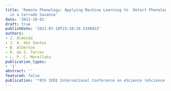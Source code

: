 ```yaml
---
title: 'Remote Phenology: Applying Machine Learning to  Detect Phenological Patterns
  in a Cerrado Savanna'
date: '2012-10-01'
draft: true
publishDate: '2021-07-10T23:10:19.134692Z'
authors:
- J. Almeida
- J. A. dos Santos
- B. Alberton
- R. da S. Torres
- L. P. C. Morellato
publication_types:
- '1'
abstract: ''
featured: false
publication: '*8th IEEE International Conference on eScience (eScience 2012)*'
---
```


